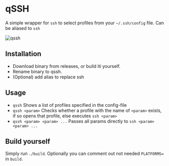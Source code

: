 # qSSH

A simple wrapper for `ssh` to select profiles from your `~/.ssh/config` file. Can be aliased to `ssh`

![qssh](https://i.imgur.com/ZNekyDI.png)

## Installation

- Download binary from releases, or build iti yourself.
- Rename binary to qssh.
- (Optional) add alias to replace ssh

## Usage

- `qssh` Shows a list of profiles specified in the config-file
- `qssh <param>` Checks whether a profile with the name of `<param>` exists, if so opens that profile, else executes `ssh <param>`
- `qssh <param> <param> ...` Passes all params directly to `ssh <param> <param> ...`

## Build yourself

Simply run `./build`. Optionally you can comment out not needed `PLATFORMS=` in `build`.
